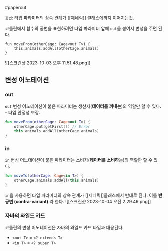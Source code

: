 #papercut

`공변`: 타입 파라미터의 상속 관계가 [[제네릭]] 클래스에까지 이어지는것.

코틀린에서 함수의 공변을 표현하려면 타입 파라미터 앞에 `out`을 붙여서 변성을 주면 된다.
```run-kotlin
fun moveFrom(otherCage: Cage<out T>) {
	this.animals.addAll(otherCage.animals)
}
```
![[스크린샷 2023-10-03 오후 11.51.48.png]]
## 변성 어노테이션
### out

`out` 변성 어노테이션이 붙은 파라미터는 생산자(**데이터를 꺼내는**)의 역할만 할 수 있다. - 타입 안정성 보장.
```kotlin
fun moveFrom(otherCage: Cage<out T>) {
	otherCage.put(getFirst()) // Error
	this.animals.addAll(otherCage.animals)
}
```
### in

`in` 변성 어노테이션이 붙은 파라미터는 소비자(**데이터를 소비하는**)의 역할만 할 수 있다.
```kotlin
fun moveTo(otherCage: Cage<in T>) {
	otherCage.animals.addAll(this.animals)
}
```

`in`을 사용하면 타입 파라미터의 상속 관계가 [[제네릭]]클래스에서 반대로 된다. 이를 **반공변 (contra-variant)** 라 한다.
![[스크린샷 2023-10-04 오전 2.29.49.png]]
### 자바의 와일드 카드

코틀린의 변성 어노테이션은 자바의 와일드 카드 타입과 대응된다.
- `<out T>` = `<? extends T>`
- `<in T>` = `<? super T>`
